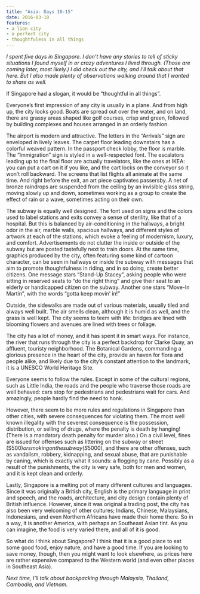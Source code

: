 ```yaml
---
title: "Asia: Days 10-15"
date: 2016-03-10
features:
- a lion city
- a perfect city
- thoughtfuless in all things
---
```


*I spent five days in Singapore. I don’t have any stories to tell of sticky
situations I found myself in or crazy adventures I lived through. (Those are
coming later, most likely.) I did check out the city, and I’ll talk about that
here. But I also made plenty of observations walking around that I wanted to
share as well.*

If Singapore had a slogan, it would be “thoughtful in all things”.

Everyone’s first impression of any city is usually in a plane. And from high up,
the city looks good. Boats are spread out over the water, and on land, there are
grassy areas shaped like golf courses, crisp and green, followed by building
complexes and houses arranged in an orderly fashion.

The airport is modern and attractive. The letters in the “Arrivals” sign are
enveloped in lively leaves. The carpet floor leading downstairs has a colorful
weaved pattern. In the passport check lobby, the floor is marble. The
“Immigration” sign is styled in a well-respected font. The escalators leading up
to the final floor are actually travelators, like the ones at IKEA: you can put
a cart on it if you like, and the cart locks on the conveyor so it won’t roll
backward. The screens that list flights all animate at the same time. And right
before the exit, an art piece captivates passersby. A net of bronze raindrops
are suspended from the ceiling by an invisible glass string, moving slowly up
and down, sometimes working as a group to create the effect of rain or a wave,
sometimes acting on their own.

The subway is equally well designed. The font used on signs and the colors used
to label stations and exits convey a sense of sterility, like that of a
hospital. But this is balanced by air-conditioning in the hallways, a bright
odor in the air, marble walls, spacious hallways, and different styles of
artwork at each of the stations, which evoke a feeling of modernism, luxury, and
comfort. Advertisements do not clutter the inside or outside of the subway but
are posted tastefully next to train doors. At the same time, graphics produced
by the city, often featuring some kind of cartoon character, can be seen in
hallways or inside the subway with messages that aim to promote thoughtfulness
in riding, and in so doing, create better citizens. One message stars “Stand-Up
Stacey”, asking people who were sitting in reserved seats to “do the right
thing” and give their seat to an elderly or handicapped citizen on the subway.
Another one stars “Move-In Martin”, with the words “gotta keep movin’ in!”

Outside, the sidewalks are made out of various materials, usually tiled and
always well built. The air smells clean, although it is humid as well, and the
grass is well kept. The city seems to teem with life: bridges are lined with
blooming flowers and avenues are lined with trees or foliage.

The city has a lot of money, and it has spent it in smart ways. For instance,
the river that runs through the city is a perfect backdrop for Clarke Quay, an
affluent, touristy neighborhood. The Botanical Gardens, commanding a glorious
presence in the heart of the city, provide an haven for flora and people alike,
and likely due to the city’s constant attention to the landmark, it is a UNESCO
World Heritage Site.

Everyone seems to follow the rules. Except in some of the cultural regions, such
as Little India, the roads and the people who traverse those roads are well
behaved: cars stop for pedestrians and pedestrians wait for cars. And amazingly,
people hardly find the need to honk.

However, there seem to be more rules and regulations in Singapore than other
cities, with severe consequences for violating them. The most well known
illegality with the severest consequence is the possession, distribution, or
selling of drugs, where the penalty is death by hanging! (There is a mandatory
death penalty for murder also.) On a civil level, fines are issued for offenses
such as littering on the subway or street (S$500) or smoking on the subway
(S$5000), and there are other offenses, such as vandalism, robbery, kidnapping,
and sexual abuse, that are punishable by caning, which is exactly what it
sounds: a flogging by cane. Possibly as a result of the punishments, the city is
very safe, both for men and women, and it is kept clean and orderly.

Lastly, Singapore is a melting pot of many different cultures and languages.
Since it was originally a British city, English is the primary language in print
and speech, and the roads, architecture, and city design contain plenty of
British influence. However, since it was original a trading post, the city has
also been very welcoming of other cultures; Indians, Chinese, Malaysians,
Indonesians, and even Northern Africans have made their home there. So in a way,
it is another America, with perhaps an Southeast Asian tint. As you can imagine,
the food is very varied there, and all of it is good.

So what do I think about Singapore? I think that it is a good place to eat some
good food, enjoy nature, and have a good time. If you are looking to save money,
though, then you might want to look elsewhere, as prices here are rather
expensive compared to the Western world (and even other places in Southeast
Asia).

*Next time, I’ll talk about backpacking through Malaysia, Thailand, Cambodia,
and Vietnam.*
